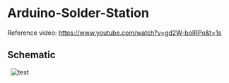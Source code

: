 # Arduino-Solder-Station

Reference video: https://www.youtube.com/watch?v=gd2W-boIRPo&t=1s

## Schematic
&nbsp;
![test](https://github.com/Peppson/Arduino-solder-station/blob/main/Schematics.PNG)






